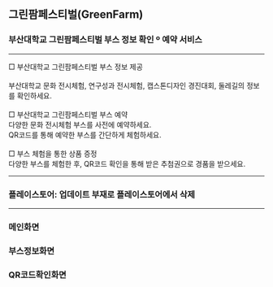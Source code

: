 ## 그린팜페스티벌(GreenFarm)
### 부산대학교 그린팜페스티벌 부스 정보 확인 º 예약 서비스
***
□ 부산대학교 그린팜페스티벌 부스 정보 제공
</br></br>
부산대학교 문화 전시체험, 연구성과 전시체험, 캡스톤디자인 경진대회, 둘레길의 정보를 확인하세요.
</br></br>
□ 부산대학교 그린팜페스티벌 부스 예약
</br>
다양한 문화 전시체험 부스를 사전에 예약하세요.
</br>
QR코드를 통해 예약한 부스를 간단하게 체험하세요.
</br></br>
□ 부스 체험을 통한 상품 증정
</br>
다양한 부스를 체험한 후, QR코드 확인을 통해 받은 추첨권으로 경품을 받으세요.
***
### 플레이스토어: 업데이트 부재로 플레이스토어에서 삭제
***
### 메인화면

### 부스정보화면

### QR코드확인화면
